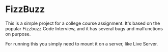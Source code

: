 # FizzBuzz
This is a simple project for a college course assignment.
It's based on the popular Fizzbuzz Code Interview, and it has several bugs and malfunctions on purpose.

For running this you simply need to mount it on a server, like Live Server.
